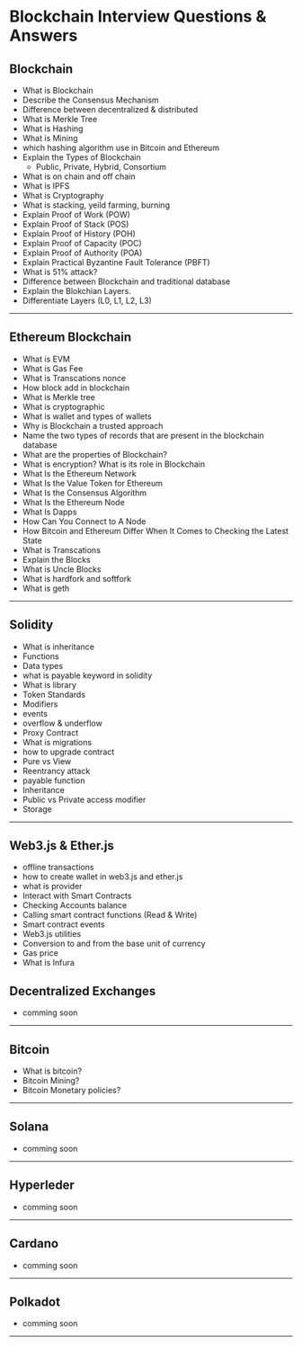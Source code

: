 # Blockchain Interview Questions & Answers

## Blockchain

- What is Blockchain
- Describe the Consensus Mechanism
- Difference between decentralized & distributed
- What is Merkle Tree
- What is Hashing
- What is Mining
- which hashing algorithm use in Bitcoin and Ethereum
- Explain the Types of Blockchain
  - Public, Private, Hybrid, Consortium
- What is on chain and off chain
- What is IPFS
- What is Cryptography
- What is stacking, yeild farming, burning
- Explain Proof of Work (POW)
- Explain Proof of Stack (POS)
- Explain Proof of History (POH)
- Explain Proof of Capacity (POC)
- Explain Proof of Authority (POA)
- Explain Practical Byzantine Fault Tolerance (PBFT)
- What is 51% attack?
- Difference between Blockchain and traditional database
- Explain the Blokchian Layers.
- Differentiate Layers (L0, L1, L2, L3)

<hr>

## Ethereum Blockchain

- What is EVM
- What is Gas Fee
- What is Transcations nonce
- How block add in blockchain
- What is Merkle tree
- What is cryptographic
- What is wallet and types of wallets
- Why is Blockchain a trusted approach
- Name the two types of records that are present in the blockchain database
- What are the properties of Blockchain?
- What is encryption? What is its role in Blockchain
- What Is the Ethereum Network
- What Is the Value Token for Ethereum
- What Is the Consensus Algorithm
- What Is the Ethereum Node
- What Is Dapps
- How Can You Connect to A Node
- How Bitcoin and Ethereum Differ When It Comes to Checking the Latest State
- What is Transcations
- Explain the Blocks
- What is Uncle Blocks
- What is hardfork and softfork
- What is geth
<hr>

## Solidity

- What is inheritance
- Functions
- Data types
- what is payable keyword in solidity
- What is library
- Token Standards
- Modifiers
- events
- overflow & underflow
- Proxy Contract
- What is migrations
- how to upgrade contract
- Pure vs View
- Reentrancy attack
- payable function
- Inheritance
- Public vs Private access modifier
- Storage

<hr>

## Web3.js & Ether.js

- offline transactions
- how to create wallet in web3.js and ether.js
- what is provider
- Interact with Smart Contracts
- Checking Accounts balance
- Calling smart contract functions (Read & Write)
- Smart contract events
- Web3.js utilities
- Conversion to and from the base unit of currency
- Gas price
- What is Infura

## Decentralized Exchanges
- comming soon
<hr>

## Bitcoin
- What is bitcoin?
- Bitcoin Mining?
- Bitcoin Monetary policies?
<hr>

## Solana
- comming soon
<hr>

## Hyperleder
- comming soon
<hr>

## Cardano
- comming soon
<hr>

## Polkadot
- comming soon
<hr>
